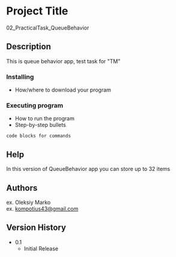 # Project Title

02_PracticalTask_QueueBehavior

## Description

This is queue behavior app, test task for "TM"


### Installing

* How/where to download your program

### Executing program

* How to run the program
* Step-by-step bullets
```
code blocks for commands
```

## Help

In this version of QueueBehavior app you can store up to 32 items

## Authors

ex. Oleksiy Marko  
ex. kompotius43@gmail.com

## Version History

* 0.1
    * Initial Release
